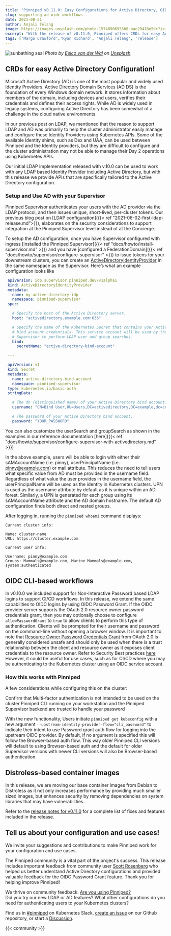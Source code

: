 ```yaml
---
title: "Pinniped v0.11.0: Easy Configurations for Active Directory, OIDC CLI workflows and more"
slug: supporting-ad-oidc-workflows
date: 2021-08-31
author: Anjali Telang
image: https://images.unsplash.com/photo-1574090695368-bac29418e5dc?ixid=MnwxMjA3fDB8MHxwaG90by1wYWdlfHx8fGVufDB8fHx8&ixlib=rb-1.2.1&auto=format&fit=crop&w=1350&q=80
excerpt: "With the release of v0.11.0, Pinniped offers CRDs for easy Active Directory configuration, OIDC password grant flow for CLI workflows, and Distroless images for security and performance"
tags: ['Margo Crawford','Ryan Richard', 'Anjali Telang', 'release']
---
```


![sunbathing seal](https://images.unsplash.com/photo-1574090695368-bac29418e5dc?ixid=MnwxMjA3fDB8MHxwaG90by1wYWdlfHx8fGVufDB8fHx8&ixlib=rb-1.2.1&auto=format&fit=crop&w=1350&q=80)
*Photo by [Eelco van der Wal](https://unsplash.com/@eelcovdwal) on [Unsplash](https://unsplash.com/s/photos/seal)*

## CRDs for easy Active Directory Configuration!

Microsoft Active Directory (AD) is one of the most popular and widely used Identity Providers. Active Directory Domain Services (AD DS) is the foundation of every Windows domain network. It stores information about members of the domain, including devices and users, verifies their credentials and defines their access rights. While AD is widely used in legacy systems, configuring Active Directory has been somewhat of a challenge in the cloud native environments.

In our previous post on LDAP, we mentioned that the reason to support LDAP and AD was primarily to help the cluster administrator easily manage and configure these Identity Providers using Kubernetes APIs. Some of the available identity shims, such as Dex and UAA, can be used between Pinniped and the Identity providers, but they are difficult to configure and the cluster administration may not be able to manage their Day 2 operations using Kubernetes APIs.  

Our initial LDAP implementation released with v.10.0 can be used to work with any LDAP based Identity Provider including Active Directory, but with this release we provide APIs that are specifically tailored to the Active Directory configuration.

### Setup and Use AD with your Supervisor

Pinniped Supervisor authenticates your users with the AD provider via the LDAP protocol, and then issues unique, short-lived, per-cluster tokens. Our previous blog post on [LDAP configuration]({{< ref "2021-06-02-first-ldap-release.md">}}), elaborates on the security considerations to support integration at the Pinniped Supervisor level instead of at the Concierge.

To setup the AD configuration, once you have Supervisor configured with ingress [installed the Pinniped Supervisor]({{< ref "docs/howto/install-supervisor.md" >}}) and you have [configured a FederationDomain]({{< ref "docs/howto/supervisor/configure-supervisor" >}}) to issue tokens for your downstream clusters, you can create an [ActiveDirectoryIdentityProvider](https://github.com/vmware-tanzu/pinniped/blob/main/generated/1.20/README.adoc#activedirectoryidentityprovider) in the same namespace as the Supervisor.
Here’s what an example configuration looks like

```yaml
 apiVersion: idp.supervisor.pinniped.dev/v1alpha1
 kind: ActiveDirectoryIdentityProvider
 metadata:
   name: my-active-directory-idp
   namespace: pinniped-supervisor
 spec:

   # Specify the host of the Active Directory server.
   host: "activedirectory.example.com:636"

   # Specify the name of the Kubernetes Secret that contains your Active Directory
   # bind account credentials. This service account will be used by the
   # Supervisor to perform LDAP user and group searches.
   bind:
     secretName: "active-directory-bind-account"

 ---

 apiVersion: v1
 kind: Secret
 metadata:
   name: active-directory-bind-account
   namespace: pinniped-supervisor
 type: kubernetes.io/basic-auth
 stringData:

   # The dn (distinguished name) of your Active Directory bind account.
   username: "CN=Bind User,OU=Users,DC=activedirectory,DC=example,dc=com"

   # The password of your Active Directory bind account.
   password: "YOUR_PASSWORD"
 ```

You can also customize the userSearch and groupSearch as shown in the examples in our reference documentation [here]({{< ref "docs/howto/supervisor/configure-supervisor-with-activedirectory.md" >}})

In the above example, users will be able to login with either their sAMAccountName (i.e. pinny), userPrincipalName (i.e. pinny@example.com) or mail attribute.  This reduces the need to tell users what specific value from AD must be provided in the username field.  Regardless of what value the user provides in the username field, the userPrincipalName will be used as the identity in Kubernetes clusters.  UPN is used as the username attribute by default as it is unique within an AD forest.  Similarly, a UPN is generated for each group using its sAMAccountName attribute and the AD domain hostname.  The default AD configuration finds both direct and nested groups.

After logging in, running the `pinniped whoami` command displays:
```
Current cluster info:

Name: cluster-name
URL: https://cluster.example.com

Current user info:

Username: pinny@example.com
Groups: Mammals@example.com, Marine Mammals@example.com, system:authenticated
```

## OIDC CLI-based workflows

In v0.10.0 we included support for Non-Interactive Password based LDAP logins to support CI/CD workflows. In this release, we extend the same capabilities to OIDC logins by using OIDC Password Grant. If the OIDC provider server supports the OAuth 2.0 resource owner password credentials grant, then you may optionally choose to configure `allowPasswordGrant` to `true` to allow clients to perform this type of authentication. Clients will be prompted for their username and password on the command-line without opening a browser window.
It is important to note that [Resource Owner Password Credentials Grant](https://datatracker.ietf.org/doc/html/rfc6749#section-4.3) from OAuth 2.0 is generally considered unsafe and should only be used when there is a trust relationship between the client and resource owner as it exposes client credentials to the resource owner. Refer to Security Best practices [here](https://datatracker.ietf.org/doc/html/rfc6749#section-4.3) However, it could be useful for use cases, such as for CI/CD where you may be authenticating to the Kubernetes cluster using an OIDC service account.

### How this works with Pinniped
A few considerations while configuring this on the cluster:

Confirm that Multi-factor authentication is not intended to be used on the cluster
Pinniped CLI running on your workstation and the Pinniped Supervisor backend are trusted to handle your password

With the new functionality, Users initiate  `pinniped get kubeconfig` with a new argument `--upstream-identity-provider-flow="cli_password"` to indicate their intent to use Password grant auth flow for logging into the upstream OIDC provider. By default, if no argument is specified this will follow the Browser-based auth flow. This way older Pinniped CLI versions will default to using Browser-based auth and the default for older Supervisor versions with newer CLI versions will also be Browser-based authentication.

## Distroless-based container images

In this release, we are moving our base container images from Debian to Distroless as it not only increases performance by providing much smaller sized images, but enhances security by removing dependencies on system libraries that may have vulnerabilities.


Refer to the [release notes for v0.11.0](https://github.com/vmware-tanzu/pinniped/releases/tag/v0.11.0) for a complete list of fixes and features included in the release.

## Tell us about your configuration and use cases!

We invite your suggestions and contributions to make Pinniped work for your configuration and use cases.

The Pinniped community is a vital part of the project's success. This release includes important feedback from community user [Scott Rosenberg](https://github.com/vrabbi) who helped us better understand Active Directory configurations and provided valuable feedback for the OIDC Password Grant feature. Thank you for helping improve Pinniped!

We thrive on community feedback.
[Are you using Pinniped?](https://github.com/vmware-tanzu/pinniped/discussions/152)  
Did you try our new LDAP or AD features?
What other configurations do you need for authenticating users to your Kubernetes clusters?

Find us in [#pinniped](https://go.pinniped.dev/community/slack) on Kubernetes Slack,
[create an issue](https://github.com/vmware-tanzu/pinniped/issues/new/choose) on our Github repository,
or start a [Discussion](https://github.com/vmware-tanzu/pinniped/discussions).

{{< community >}}
